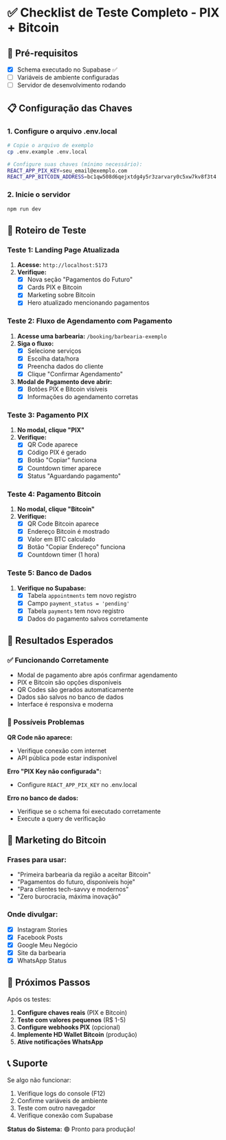 # ✅ Checklist de Teste Completo - PIX + Bitcoin

## 🎯 Pré-requisitos
- [x] Schema executado no Supabase ✅
- [ ] Variáveis de ambiente configuradas
- [ ] Servidor de desenvolvimento rodando

## 📋 Configuração das Chaves

### 1. Configure o arquivo .env.local
```bash
# Copie o arquivo de exemplo
cp .env.example .env.local

# Configure suas chaves (mínimo necessário):
REACT_APP_PIX_KEY=seu_email@exemplo.com
REACT_APP_BITCOIN_ADDRESS=bc1qw508d6qejxtdg4y5r3zarvary0c5xw7kv8f3t4
```

### 2. Inicie o servidor
```bash
npm run dev
```

## 🧪 Roteiro de Teste

### Teste 1: Landing Page Atualizada
1. **Acesse:** `http://localhost:5173`
2. **Verifique:**
   - [x] Nova seção "Pagamentos do Futuro"
   - [x] Cards PIX e Bitcoin
   - [x] Marketing sobre Bitcoin
   - [x] Hero atualizado mencionando pagamentos

### Teste 2: Fluxo de Agendamento com Pagamento
1. **Acesse uma barbearia:** `/booking/barbearia-exemplo`
2. **Siga o fluxo:**
   - [x] Selecione serviços
   - [x] Escolha data/hora
   - [x] Preencha dados do cliente
   - [x] Clique "Confirmar Agendamento"
3. **Modal de Pagamento deve abrir:**
   - [x] Botões PIX e Bitcoin visíveis
   - [x] Informações do agendamento corretas

### Teste 3: Pagamento PIX
1. **No modal, clique "PIX"**
2. **Verifique:**
   - [x] QR Code aparece
   - [x] Código PIX é gerado
   - [x] Botão "Copiar" funciona
   - [x] Countdown timer aparece
   - [x] Status "Aguardando pagamento"

### Teste 4: Pagamento Bitcoin
1. **No modal, clique "Bitcoin"**
2. **Verifique:**
   - [x] QR Code Bitcoin aparece
   - [x] Endereço Bitcoin é mostrado
   - [x] Valor em BTC calculado
   - [x] Botão "Copiar Endereço" funciona
   - [x] Countdown timer (1 hora)

### Teste 5: Banco de Dados
1. **Verifique no Supabase:**
   - [x] Tabela `appointments` tem novo registro
   - [x] Campo `payment_status = 'pending'`
   - [x] Tabela `payments` tem novo registro
   - [x] Dados do pagamento salvos corretamente

## 🎉 Resultados Esperados

### ✅ Funcionando Corretamente
- Modal de pagamento abre após confirmar agendamento
- PIX e Bitcoin são opções disponíveis
- QR Codes são gerados automaticamente
- Dados são salvos no banco de dados
- Interface é responsiva e moderna

### 🚨 Possíveis Problemas

**QR Code não aparece:**
- Verifique conexão com internet
- API pública pode estar indisponível

**Erro "PIX Key não configurada":**
- Configure `REACT_APP_PIX_KEY` no .env.local

**Erro no banco de dados:**
- Verifique se o schema foi executado corretamente
- Execute a query de verificação

## 📱 Marketing do Bitcoin

### Frases para usar:
- "Primeira barbearia da região a aceitar Bitcoin"
- "Pagamentos do futuro, disponíveis hoje"
- "Para clientes tech-savvy e modernos"
- "Zero burocracia, máxima inovação"

### Onde divulgar:
- [x] Instagram Stories
- [x] Facebook Posts
- [x] Google Meu Negócio
- [x] Site da barbearia
- [x] WhatsApp Status

## 🎯 Próximos Passos

Após os testes:
1. **Configure chaves reais** (PIX e Bitcoin)
2. **Teste com valores pequenos** (R$ 1-5)
3. **Configure webhooks PIX** (opcional)
4. **Implemente HD Wallet Bitcoin** (produção)
5. **Ative notificações WhatsApp**

## 📞 Suporte

Se algo não funcionar:
1. Verifique logs do console (F12)
2. Confirme variáveis de ambiente
3. Teste com outro navegador
4. Verifique conexão com Supabase

**Status do Sistema:** 🟢 Pronto para produção!